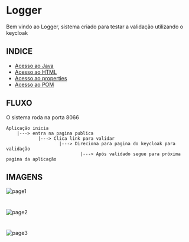 # Logger

Bem vindo ao Logger, sistema criado para testar a validação utilizando o keycloak

## INDICE

- [Acesso ao Java](https://github.com/hsmiranda/rhsso-keyclock/tree/main/Logger/src/main/java/com/example/Logger)
- [Acesso ao HTML](https://github.com/hsmiranda/rhsso-keyclock/tree/main/Logger/src/main/resources/templates)
- [Acesso ao properties](https://github.com/hsmiranda/rhsso-keyclock/blob/main/Logger/src/main/resources/application.properties)
- [Acesso ao POM](https://github.com/hsmiranda/rhsso-keyclock/blob/main/Logger/pom.xml)

## FLUXO

O sistema roda na porta 8066

```flow
Aplicação inicia
    |---> entra na pagina publica
            |---> Clica link para validar
                    |---> Direciona para pagina do keycloak para validação
                            |---> Após validado segue para próxima pagina da aplicação
```

## IMAGENS 

![page1](https://user-images.githubusercontent.com/90478919/143455062-b936c674-5447-4645-bb95-480743b1008c.png)
#
![page2](https://user-images.githubusercontent.com/90478919/143502751-6769a46c-3cf8-4dc2-acd7-1d6043458eba.png)
#
![page3](https://user-images.githubusercontent.com/90478919/143455346-a9047488-9e12-4b1d-83f3-49767a4c8bf3.png)

